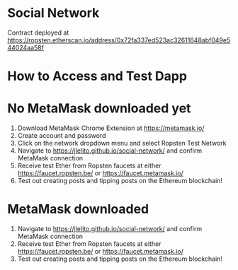 # Social Network
Contract deployed at https://ropsten.etherscan.io/address/0x72fa337ed523ac32611648abf049e544024aa58f

# How to Access and Test Dapp

# No MetaMask downloaded yet
1. Download MetaMask Chrome Extension at https://metamask.io/
2. Create account and password
3. Click on the network dropdown menu and select Ropsten Test Network
4. Navigate to https://jlelito.github.io/social-network/ and confirm MetaMask connection
5. Receive test Ether from Ropsten faucets at either https://faucet.ropsten.be/ or https://faucet.metamask.io/
6. Test out creating posts and tipping posts on the Ethereum blockchain!

# MetaMask downloaded
1. Navigate to https://jlelito.github.io/social-network/ and confirm MetaMask connection
2. Receive test Ether from Ropsten faucets at either https://faucet.ropsten.be/ or https://faucet.metamask.io/
3. Test out creating posts and tipping posts on the Ethereum blockchain!
